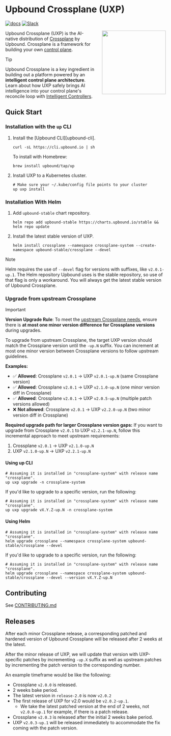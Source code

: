 # Upbound Crossplane (UXP)
[![docs](https://img.shields.io/badge/📚-docs-blue)](https://docs.upbound.io/manuals/uxp/overview/)
[![Slack](https://img.shields.io/badge/slack-upbound_crossplane-purple?logo=slack)](https://crossplane.slack.com/archives/C01TRKD4623)

<a href="https://upbound.io/uxp">
    <img align="right" style="margin-left: 20px" src="docs/media/logo.png" width=200 />
</a>

Upbound Crossplane (UXP) is the AI-native distribution of [Crossplane](https://docs.crossplane.io/) by Upbound.
Crossplane is a framework for building your own [control plane](https://docs.upbound.io/getstarted/#what-is-upbound).

> [!TIP]
> Upbound Crossplane is a key ingredient in building out a platform powered by an **intelligent control plane architecture**.
> Learn about how UXP safely brings AI intelligence into your control plane's reconcile loop with [Intelligent Controllers](https://docs.upbound.io/manuals/uxp/features/intelligent-controllers/).

## Quick Start

### Installation with the `up` CLI

1. Install the [Upbound CLI][upbound-cli].

   ```console
   curl -sL https://cli.upbound.io | sh
   ```
   
    To install with Homebrew:
    ```console
    brew install upbound/tap/up
    ```

2. Install UXP to a Kubernetes cluster.

   ```console
   # Make sure your ~/.kube/config file points to your cluster
   up uxp install
   ```

### Installation With Helm

1. Add `upbound-stable` chart repository.

   ```console
   helm repo add upbound-stable https://charts.upbound.io/stable && helm repo update
   ```

2. Install the latest stable version of UXP.

   ```console
   helm install crossplane --namespace crossplane-system --create-namespace upbound-stable/crossplane --devel
   ```

> [!NOTE]
> Helm requires the use of `--devel` flag for versions with suffixes, like `v2.0.1-up.1`. The Helm repository Upbound uses
> is the stable repository, so use of that flag is only a workaround. You will always get the latest stable version of
> Upbound Crossplane.

### Upgrade from upstream Crossplane

> [!IMPORTANT]
> **Version Upgrade Rule**: To meet the [upstream Crossplane needs](https://github.com/crossplane/crossplane/discussions/4569#discussioncomment-11836395),
> ensure there is **at most one minor version difference for Crossplane versions** during upgrades.

To upgrade from upstream Crossplane, the target UXP version should match the Crossplane version until the
`-up.N` suffix. You can increment at most one minor version between Crossplane versions to follow
upstream guidelines.

**Examples:**
- ✅ **Allowed**: Crossplane `v2.0.1` → UXP `v2.0.1-up.N` (same Crossplane version)
- ✅ **Allowed**: Crossplane `v2.0.1` → UXP `v2.1.0-up.N` (one minor version diff in Crossplane)
- ✅ **Allowed**: Crossplane `v2.0.1` → UXP `v2.0.5-up.N` (multiple patch versions allowed)
- ❌ **Not allowed**: Crossplane `v2.0.1` → UXP `v2.2.0-up.N` (two minor version diff in Crossplane)

**Required upgrade path for larger Crossplane version gaps:**
If you want to upgrade from Crossplane `v2.0.1` to UXP `v2.2.1-up.N`, follow this incremental approach to meet
upstream requirements:
1. Crossplane `v2.0.1` → UXP `v2.1.0-up.N`
2. UXP `v2.1.0-up.N` → UXP `v2.2.1-up.N`

#### Using up CLI

   ```console
   # Assuming it is installed in "crossplane-system" with release name "crossplane".
   up uxp upgrade -n crossplane-system
   ```

If you'd like to upgrade to a specific version, run the following:

   ```console
   # Assuming it is installed in "crossplane-system" with release name "crossplane".
   up uxp upgrade vX.Y.Z-up.N -n crossplane-system
   ```

#### Using Helm

   ```console
   # Assuming it is installed in "crossplane-system" with release name "crossplane".
   helm upgrade crossplane --namespace crossplane-system upbound-stable/crossplane --devel
   ```

If you'd like to upgrade to a specific version, run the following:

   ```console
   # Assuming it is installed in "crossplane-system" with release name "crossplane".
   helm upgrade crossplane --namespace crossplane-system upbound-stable/crossplane --devel --version vX.Y.Z-up.N
   ```

## Contributing

See [CONTRIBUTING.md](docs/CONTRIBUTING.md)

## Releases

After each minor Crossplane release, a corresponding patched and hardened
version of Upbound Crossplane will be released after 2 weeks at the latest.

After the minor release of UXP, we will update that version with UXP-specific
patches by incrementing `-up.X` suffix as well as upstream patches by incrementing
the patch version to the corresponding number.

An example timeframe would be like the following:
* Crossplane `v2.0.0` is released.
* 2 weeks bake period.
* The latest version in `release-2.0` is now `v2.0.2`
* The first release of UXP for v2.0 would be `v2.0.2-up.1`.
  * We take the latest patched version at the end of 2 weeks, not `v2.0.0-up.1`
    for example, if there is a patch release.
* Crossplane `v2.0.3` is released after the initial 2 weeks bake period.
* UXP `v2.0.3-up.1` will be released immediately to accommodate the fix coming
  with the patch version.
